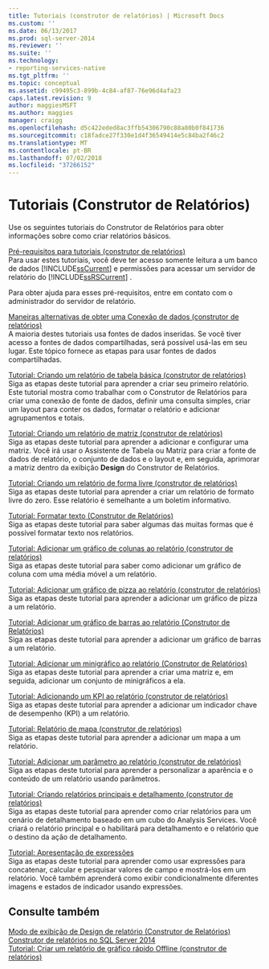 ```yaml
---
title: Tutoriais (construtor de relatórios) | Microsoft Docs
ms.custom: ''
ms.date: 06/13/2017
ms.prod: sql-server-2014
ms.reviewer: ''
ms.suite: ''
ms.technology:
- reporting-services-native
ms.tgt_pltfrm: ''
ms.topic: conceptual
ms.assetid: c99495c3-899b-4c84-af87-76e96d4afa23
caps.latest.revision: 9
author: maggiesMSFT
ms.author: maggies
manager: craigg
ms.openlocfilehash: d5c422eded8ac3ffb54306790c88a80b0f841736
ms.sourcegitcommit: c18fadce27f330e1d4f36549414e5c84ba2f46c2
ms.translationtype: MT
ms.contentlocale: pt-BR
ms.lasthandoff: 07/02/2018
ms.locfileid: "37266152"
---
```

# <a name="tutorials-report-builder"></a>Tutoriais (Construtor de Relatórios)
  Use os seguintes tutoriais do Construtor de Relatórios para obter informações sobre como criar relatórios básicos.  
  
 [Pré-requisitos para tutoriais &#40;construtor de relatórios&#41;](prerequisites-for-tutorials-report-builder.md)  
 Para usar estes tutoriais, você deve ter acesso somente leitura a um banco de dados [!INCLUDE[ssCurrent](../includes/sscurrent-md.md)] e permissões para acessar um servidor de relatório do [!INCLUDE[ssRSCurrent](../includes/ssrscurrent-md.md)] .  
  
 Para obter ajuda para esses pré-requisitos, entre em contato com o administrador do servidor de relatório.  
  
 [Maneiras alternativas de obter uma Conexão de dados &#40;construtor de relatórios&#41;](alternative-ways-to-get-a-data-connection-report-builder.md)  
 A maioria destes tutoriais usa fontes de dados inseridas. Se você tiver acesso a fontes de dados compartilhadas, será possível usá-las em seu lugar. Este tópico fornece as etapas para usar fontes de dados compartilhadas.  
  
 [Tutorial: Criando um relatório de tabela básica &#40;construtor de relatórios&#41;](tutorial-creating-a-basic-table-report-report-builder.md)  
 Siga as etapas deste tutorial para aprender a criar seu primeiro relatório. Este tutorial mostra como trabalhar com o Construtor de Relatórios para criar uma conexão de fonte de dados, definir uma consulta simples, criar um layout para conter os dados, formatar o relatório e adicionar agrupamentos e totais.  
  
 [Tutorial: Criando um relatório de matriz &#40;construtor de relatórios&#41;](tutorial-creating-a-matrix-report-report-builder.md)  
 Siga as etapas deste tutorial para aprender a adicionar e configurar uma matriz. Você irá usar o Assistente de Tabela ou Matriz para criar a fonte de dados de relatório, o conjunto de dados e o layout e, em seguida, aprimorar a matriz dentro da exibição **Design** do Construtor de Relatórios.  
  
 [Tutorial: Criando um relatório de forma livre &#40;construtor de relatórios&#41;](tutorial-creating-a-free-form-report-report-builder.md)  
 Siga as etapas deste tutorial para aprender a criar um relatório de formato livre do zero. Esse relatório é semelhante a um boletim informativo.  
  
 [Tutorial: Formatar texto &#40;Construtor de Relatórios&#41;](tutorial-format-text-report-builder.md)  
 Siga as etapas deste tutorial para saber algumas das muitas formas que é possível formatar texto nos relatórios.  
  
 [Tutorial: Adicionar um gráfico de colunas ao relatório &#40;construtor de relatórios&#41;](tutorial-add-a-column-chart-to-your-report-report-builder.md)  
 Siga as etapas deste tutorial para saber como adicionar um gráfico de coluna com uma média móvel a um relatório.  
  
 [Tutorial: Adicionar um gráfico de pizza ao relatório &#40;construtor de relatórios&#41;](tutorial-add-a-pie-chart-to-your-report-report-builder.md)  
 Siga as etapas deste tutorial para aprender a adicionar um gráfico de pizza a um relatório.  
  
 [Tutorial: Adicionar um gráfico de barras ao relatório &#40;Construtor de Relatórios&#41;](tutorial-add-a-bar-chart-to-your-report-report-builder.md)  
 Siga as etapas deste tutorial para aprender a adicionar um gráfico de barras a um relatório.  
  
 [Tutorial: Adicionar um minigráfico ao relatório &#40;Construtor de Relatórios&#41;](tutorial-add-a-sparkline-to-your-report-report-builder.md)  
 Siga as etapas deste tutorial para aprender a criar uma matriz e, em seguida, adicionar um conjunto de minigráficos a ela.  
  
 [Tutorial: Adicionando um KPI ao relatório &#40;construtor de relatórios&#41;](tutorial-adding-a-kpi-to-your-report-report-builder.md)  
 Siga as etapas deste tutorial para aprender a adicionar um indicador chave de desempenho (KPI) a um relatório.  
  
 [Tutorial: Relatório de mapa &#40;construtor de relatórios&#41;](tutorial-map-report-report-builder.md)  
 Siga as etapas deste tutorial para aprender a adicionar um mapa a um relatório.  
  
 [Tutorial: Adicionar um parâmetro ao relatório &#40;construtor de relatórios&#41;](tutorial-add-a-parameter-to-your-report-report-builder.md)  
 Siga as etapas deste tutorial para aprender a personalizar a aparência e o conteúdo de um relatório usando parâmetros.  
  
 [Tutorial: Criando relatórios principais e detalhamento &#40;construtor de relatórios&#41;](tutorial-creating-drillthrough-and-main-reports-report-builder.md)  
 Siga as etapas deste tutorial para aprender como criar relatórios para um cenário de detalhamento baseado em um cubo do Analysis Services. Você criará o relatório principal e o habilitará para detalhamento e o relatório que o destino da ação de detalhamento.  
  
 [Tutorial: Apresentação de expressões](tutorial-introducing-expressions.md)  
 Siga as etapas deste tutorial para aprender como usar expressões para concatenar, calcular e pesquisar valores de campo e mostrá-los em um relatório. Você também aprenderá como exibir condicionalmente diferentes imagens e estados de indicador usando expressões.  
  
## <a name="see-also"></a>Consulte também  
 [Modo de exibição de Design de relatório &#40;Construtor de Relatórios&#41;](report-builder/report-design-view-report-builder.md)   
 [Construtor de relatórios no SQL Server 2014](report-builder/report-builder-in-sql-server-2016.md)   
 [Tutorial: Criar um relatório de gráfico rápido Offline &#40;construtor de relatórios&#41;](report-builder/tutorial-create-a-quick-chart-report-offline-report-builder.md)  
  
  
